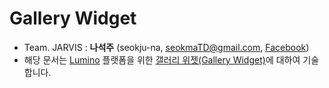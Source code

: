 # Gallery Widget
* Team. JARVIS : **나석주** (seokju-na, [seokmaTD@gmail.com](mailTo:seokmaTD@gmail.com), [Facebook](https://www.facebook.com/seokma))
* 해당 문서는 [Lumino](https://github.com/1step6thswmaestro/12) 플랫폼을 위한 [갤러리 위젯(Gallery Widget)](https://github.com/1step6thswmaestro/12/tree/master/widgets/gallery)에 대하여 기술합니다.


